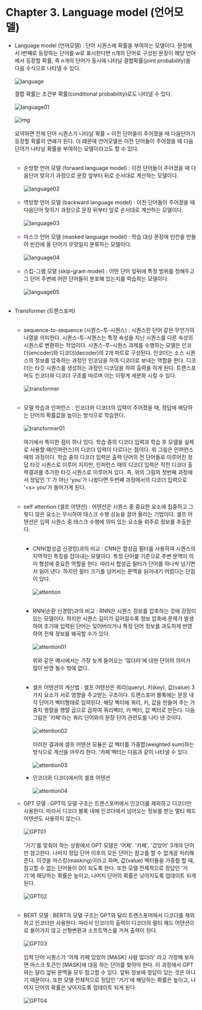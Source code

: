 # Chapter 3. Language model (언어모델)
- Language model (언어모델) : 단어 시퀀스에 확률을 부여하는 모델이다. 문장에서 i번째로 등장하는 단어를 w로 표시한다면 n개의 단어로 구성된 문장이 해당 언어에서
등장할 확률, 즉 n개의 단어가 동시에 나타날 결합확률(joint probability)을 다음 수식으로 나타낼 수 있다.<br><br>
![language](https://user-images.githubusercontent.com/86700191/161233050-3b15fdb9-5dfa-43a6-8509-745b679f432c.png)

    결합 확률는 조건부 확률(conditional probability)로도 나타낼 수 있다.<br><br>
    ![language01](https://user-images.githubusercontent.com/86700191/161262302-38174ffe-2305-4cae-83c3-2df2aca5d865.png)
<br><br>
    ![img](https://user-images.githubusercontent.com/86700191/161262306-a66b2d3d-0c11-4c9f-8074-32e45349d331.png)
<br><br>
    요약하면 전체 단어 시퀀스가 나타날 확률 = 이전 단어들이 주어졌을 때 다음단어가 등장할 확률의 연쇄가 된다. 이 떄문에 언어모델은 이전 단어들이 주어졌을 때 다음 단어가 나타날 확률을 부여하는 모델이라고도 할 수 있다.<br><br>

    - 순방향 언어 모델 (forward language model) : 이전 단어들이 주어졌을 때 다음단어 맞히기 과정으로 문장 앞부터 뒤로 순서대로 계산하는 모델이다.<br><br>
  ![language02](https://user-images.githubusercontent.com/86700191/161266363-952870c7-2bd7-48db-b8af-a77db3e660ae.png)
  <br><br>
    - 역방향 언어 모델 (backward language model) : 이전 단어들이 주어졌을 때 다음단어 맞히기 과정으로 문장 뒤부터 앞로 순서대로 계산하는 모델이다.<br><br>
  ![language03](https://user-images.githubusercontent.com/86700191/161266369-a39d54e2-d0e9-4ad9-9bac-b321fdbac6e4.png)
  <br><br>
    - 마스크 언어 모델 (masked language model) : 학습 대상 문장에 빈칸을 만들어 빈칸에 올 단어가 무엇일지 분류하는 모델이다.<br><br>
  ![language04](https://user-images.githubusercontent.com/86700191/161266371-0cd7028c-9ebc-4c3c-8711-1d0ff36c84fd.png)
  <br><br>
    - 스킵-그램 모델 (skip-gram model) : 어떤 단어 앞뒤에 특정 범위를 정해두고 그 단어 주변에 어떤 단어들이 분포해 있는지를 락습하는 모델이다.<br><br>
  ![language05](https://user-images.githubusercontent.com/86700191/161266372-c865357b-64a8-4499-b564-f5aee58aa2d4.png)
  <br><br>

- Transformer (트랜스포머)<br><br>
  - sequence-to-sequence (시퀀스-투-시퀀스) : 시퀀스란 단어 같은 무언가의 나열을 의미한다. 시퀀스-투-시퀀스는 특정 속성을 지닌 시퀀스를 다른 속성의 시퀀스로 변환하는 작업이다.
시퀀스-투-시퀀스 과제를 수행하는 모델은 인코더(encoder)와 디코더(decoder)의 2개 파트로 구성된다. 인코더는 소스 시퀀스의 정보를 압축하는 과정인 인코딩을 하여 디코더로 보내는 역할을 한다.
디코더는 타깃 시퀀스를 생성하는 과정인 디코딩을 하여 출력을 하게 된다. 트랜스포머도 인코더와 디코더 구조를 따르며 이는 이렇게 세분화 시킬 수 있다.<br><br>
  ![transformer](https://user-images.githubusercontent.com/86700191/161271509-4fbb86d6-236a-45ff-9398-f61bc3f58963.png)
<br><br>
  - 모델 학습과 인퍼런스 : 인코더와 디코더의 입력이 주어졌을 때, 정답에 해당하는 단어의 확률값을 높이는 방식으로 학습한다.<br><br>
  ![transformer01](https://user-images.githubusercontent.com/86700191/161276568-20305e00-59ed-4177-9ad3-de0531d79fba.png)
  <br><br>
  여기에서 특이한 점이 하나 있다. 학습 중의 디코더 입력과 학습 후 모델을 실제로 사용할 때(인퍼런스)의 디코더 입력이 다르다는 점이다. 위 그림은 인퍼런스때의 과정이다. 
학습 중의 디코더 입력은 출력 단어의 전 단어들로 이루어진 정답 타깃 시퀀스로 이루어 지지만, 인퍼런스 때의 디코더 입력은 직전 디코더 출력결과를 추가한 타깃 시뭔스로 이루어져 있다.
즉, 위의 그림의 첫번째 과정에서 정답인 'I' 가 아닌 'you'가 나왔다면 두번째 과정에서의 디코더 입력으로 '&lt;s&gt; you'가 들어가게 된다.
<br><br>
  - self attention (셀프 어텐션) : 어텐션은 시퀀스 중 중요한 요소에 집중하고 그렇디 않은 요소는 무시하여 태스크 수행 성능을 끌어 올리는 기법이다. 셀프 어텐션은
  입력 시퀀스 중 태스크 수행에 의미 있는 요소들 위주로 정보를 추출한다.<br><br>
    - CNN(합성곱 신경망)과의 비교 : CNN은 합성곱 필터를 사용하여 시퀀스의 지역적인 특징을 잡아내는 모델이다. 특정 단어를 기준으로 주변 문맥이 의미 형성에 중요한 역할을 한다.
따라서 합성곱 필터가 단어를 하나씩 넘기면서 읽어 낸다. 하지만 필터 크기를 넘어서는 문맥을 읽어내기 어렵다는 단점이 있다.<br><br>
![attention](https://user-images.githubusercontent.com/86700191/161284112-e2f30a51-bb75-4ef9-aa69-8fec079c8712.png)
<br><br>
    - RNN(순환 신경망)과의 비교 : RNN은 시퀀스 정보를 압축하는 것에 강점이 있는 모델이다. 하지만 시퀀스 길이가 길어질수록 정보 압축에 문제가 발생하여
초기에 입력된 단어는 잊어버리거나 특정 단어 정보를 과도하게 반영하여 전체 정보를 왜곡할 수가 있다. <br><br>
![attention01](https://user-images.githubusercontent.com/86700191/161286680-5c77fd04-8c1b-4600-966b-639645eee1d1.png)
<br><br>위와 같은 예시에서는 가장 늦게 들어오는 '많더라'에 대한 단어의 의미가 많이 반영 될수 밖에 없다. <br><br>
    - 셀프 어텐션의 계산법 : 셀프 어텐션은 쿼리(query), 키(key), 값(value) 3가지 요소가 서로 영향을 주고받는 구조이다. 트랜스포머 블록에는 문장 내 각 단어가 벡터형태로 입력된다.
해당 벡터에 쿼리, 키, 값을 만들어 주는 가중치 행렬을 행렬 곱으로 곱하여 쿼리벡터, 키 벡터, 값 벡터로 만든다. 다음 그림은 '카페'라는 쿼리 단어와의 문장 단어 관련도를 나타 낸 것이다.<br><br>
![attention02](https://user-images.githubusercontent.com/86700191/161295611-79e0cf3a-8f7b-48fb-a635-0a314f53f466.png)
<br><br>
이러한 결과에 셀프 어텐션 모듈은 값 벡터를 가중합(weighted sum)하는 방식으로 계산을 마무리 한다. '카페'벡터는 다음과 같이 나타낼 수 있다.<br><br>
![attention03](https://user-images.githubusercontent.com/86700191/161295613-1ca1fccf-276c-42f3-afc8-9ffae14d6895.png)

    - 인코더와 디코더에서의 셀프 어텐션<br><br>
    ![attention04](https://user-images.githubusercontent.com/86700191/161415215-da3dbcde-d05d-4126-8a0c-84a46f813f3c.png)

  - GPT 모델 : GPT의 모델 구조는 트랜스포머에서 인코더를 제외하고 디코더만 사용한다. 따라서 디코더 블록 내에 인코더에서 넘어오는 정보를 받는 멀티 헤드 어텐션도 사용하지 않는다.<br><br>
  ![GPT01](https://user-images.githubusercontent.com/86700191/161427371-ef1a2c55-c167-42bd-bb2e-5f448ecd3da7.png)
  <br><br>
  '거기'를 맞춰야 하는 상황에서 GPT 모델은 '어제'. '카페', '갔었어' 3개의 단어만 참고한다. 나머지 정답 단어 이후의 모든 단어는 참고를 할 수 없게끔 처리해준다. 
  이것을 마스킹(masking)이라고 하며, 값(value) 벡터들을 가중합 할 때, 참고할 수 없는 단어들이 0이 되도록 한다. 또한 모델 전체적으로 정답인 '거기'에 해당하는 확률은 높이고, 나머지 단어의 확률은 낮아지도록 업데이트 되게 된다.<br><br>
  ![GPT02](https://user-images.githubusercontent.com/86700191/161427372-1a773d35-6e39-4b17-95d3-96e46d40fa28.png)
  <br><br>
  - BERT 모델 : BERT의 모델 구조는 GPT와 달리 트랜스포머에서 디코더를 제외하고 인코더만 사용한다. 따라서 인코더의 출력이 디코더의 멀티 헤드 어텐션으로 들어가지 않고 선형변환과 소프트맥스를 거쳐 출력이 된다.<br><br>
  ![GPT03](https://user-images.githubusercontent.com/86700191/161427374-6b4ad63a-4bb9-4ee9-b08d-69045fc7304b.png)
  <br><br>
  입력 단어 시퀀스가 '어제 카페 있었어 [MASK] 사람 많더라' 라고 가정해 보자면 마스크 토큰인 [MASK]에 대응 하는 단어를 찾아야 한다. 이 과정에서 GPT와는 달리 앞뒤 문맥을 모두 참고할 수 있다. 앞뒤 정보에 정답이 있는 것은 아니기 때문이다.
  또한 모델 전체적으로 정답인 '거기'에 해당하는 확률은 높이고, 나머지 단어의 확률은 낮아지도록 업데이트 되게 된다.<br><br>
  ![GPT04](https://user-images.githubusercontent.com/86700191/161427377-99af0bf0-b551-47f4-af65-08d3b1e69b39.png)
